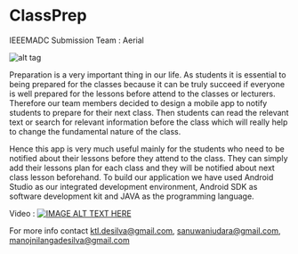 # ClassPrep
IEEEMADC Submission
Team : Aerial

![alt tag](https://github.com/kts-desilva/ClassPrep/blob/master/ClassPrepPoster.jpg)

Preparation is a very important thing in our life. As students it is essential to being prepared for the classes because it can be truly succeed if everyone is well prepared for the lessons before attend to the classes or lecturers. Therefore our team members decided to design a mobile app to notify students to prepare for their next class. Then students can read the relevant text or  search for relevant information before the class which will really help to change the fundamental nature of the class. 

Hence this app is very much useful mainly for the students who need to be notified about their lessons before they attend to the class. They can simply add their lessons plan for each class and they will be notified about next class lesson beforehand. 
To build our application we have used Android Studio as our integrated development environment, Android SDK as software development kit and JAVA as the programming language. 

Video :
[![IMAGE ALT TEXT HERE](https://github.com/IEEEmadC/Apps-2017/blob/32834f6e60f4753c34abd56a4882bdb56aff10b6/video.png)](https://www.youtube.com/watch?v=xgXZOf1dr8g)


For more info contact 
ktl.desilva@gmail.com,
sanuwaniudara@gmail.com,
manojnilangadesilva@gmail.com



